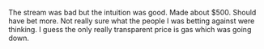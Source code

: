 The stream was bad but the intuition was good. Made about $500. Should have bet more. Not really sure what the people I was betting against were thinking. I guess the only really transparent price is gas which was going down.

